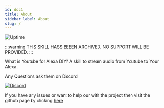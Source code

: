 ```yaml
---
id: doc1
title: About
sidebar_label: About
slug: /
---
```


![Uptime](https://img.shields.io/endpoint?url=https://raw.githubusercontent.com/andrewstech/service-status/master/api/diy-youtube-for-alexa/uptime.json)


:::warning 
THIS SKILL HASS BEEEN ARCHIVED. NO SUPPORT WILL BE PROVIDED.
:::

What is Youtube for Alexa DIY? A skill to stream audio from Youtube to Your Alexa.

Any Questions ask them on Discord

[![Discord](https://img.shields.io/discord/735427271267188758)](https://discord.me/andrewstech-discord)

If you have any issues or want to help our with the project then visit the github page by clicking [here](https://github.com/unofficial-skills/ALPHA-VIDEO-2021)
